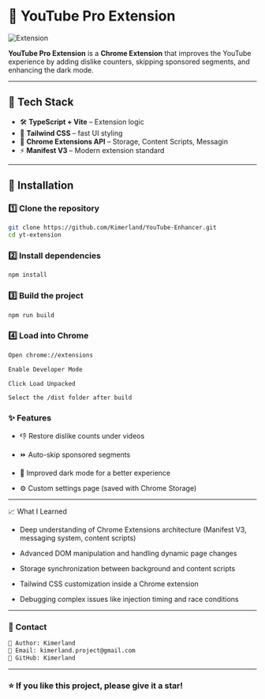 # 🎥 YouTube Pro Extension

![Extension](https://media3.giphy.com/media/v1.Y2lkPTc5MGI3NjExdW9vNmhsZ2h4Y3g2NHBoNm12aWdkMzBrZzFrMzJuZWI5b2hoY21jNCZlcD12MV9pbnRlcm5hbF9naWZfYnlfaWQmY3Q9Zw/10DbmXp6zjPnH2/giphy.gif)  

**YouTube Pro Extension** is a **Chrome Extension** that improves the YouTube experience by adding dislike counters, skipping sponsored segments, and enhancing the dark mode.


---

## 📌 Tech Stack  
- 🛠 **TypeScript + Vite** – Extension logic
- 🔐 **Tailwind CSS** – fast UI styling 
- 🧩 **Chrome Extensions API** – Storage, Content Scripts, Messagin 
- ⚡️ **Manifest V3** – Modern extension standard 
---

## 📖 Installation  

### 1️⃣ Clone the repository  
```bash
git clone https://github.com/Kimerland/YouTube-Enhancer.git
cd yt-extension
```

### 2️⃣ Install dependencies
```bash
npm install
```

### 3️⃣ Build the project
```bash
npm run build
```

### 4️⃣ Load into Chrome
```bash
Open chrome://extensions

Enable Developer Mode

Click Load Unpacked

Select the /dist folder after build
```

### ✨ Features
- 👎 Restore dislike counts under videos

- ⏩ Auto-skip sponsored segments

- 🌙 Improved dark mode for a better experience

- ⚙️ Custom settings page (saved with Chrome Storage)

---

📈 What I Learned

- Deep understanding of Chrome Extensions architecture (Manifest V3, messaging system, content scripts)

- Advanced DOM manipulation and handling dynamic page changes

- Storage synchronization between background and content scripts

- Tailwind CSS customization inside a Chrome extension

- Debugging complex issues like injection timing and race conditions

---
### 📢 Contact

```bash
👤 Author: Kimerland
📧 Email: kimerland.project@gmail.com
🐙 GitHub: Kimerland
```

---

### ⭐️ If you like this project, please give it a star!
